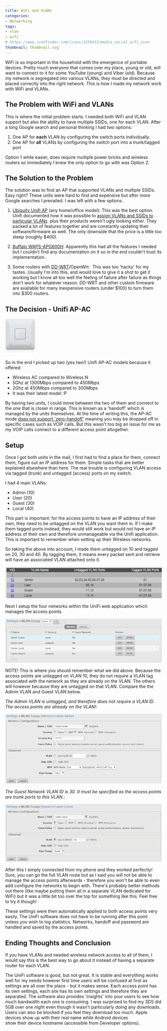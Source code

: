 ```yaml
---
title: WiFi and VLANs
categories:
- Networking
tags:
- vlan
- wifi
# https://www.iconfinder.com/icons/3259413/media_social_wifi_icon
thumbnail: thumbnail.svg
---
```


WiFi is so important in the household with the emergence of portable devices. Pretty much everyone that comes over my place, young or old, will want to connect to it for some YouTube (young) and Viber (old). Because my network is segregated into various VLANs, they must be directed and placed correctly into the right network. This is how I made my network work with WiFi and VLANs.

<!-- more -->

## The Problem with WiFi and VLANs

This is where the initial problem starts. I needed both WiFi and VLAN support but also the ability to have multiple SSIDs, one for each VLAN. After a long Google search and personal thinking I had two options:

1. One AP for **each** VLAN by configuring the switch ports individually.
2. One AP for **all** VLANs by configuring the switch port into a trunk/tagged port

Option 1 while easier, does require multiple power bricks and wireless routers so immediately I knew the only option to go with was Option 2.

## The Solution to the Problem

The solution was to find an AP that supported VLANs and multiple SSIDs. Easy right? These units were hard to find and expensive but after more Google searches I prevailed. I was left with a few options.

1. [Ubiquity Unifi AP](http://www.ubnt.com/unifi/unifi-ap/) (any home/office model): This was the best option. Unifi documented how it was possible to [assign VLANs and SSIDs to particular VLANs](http://wiki.ubnt.com/UniFi_and_switch_VLAN_configuration)  plus their products weren't ugly looking either. They packed a lot of features together and are constantly updating their software/firmware as well. The only downside that the price is a little too steep (roughly $400).

2. [Buffalo WAPS-APG600H](http://www.buffalotech.com/products/wireless/business-class-access-points/airstation-pro-80211n-gigabit-concurrent-dual-band-poe-wireless-access-point): Apparently this had all the features I needed but I couldn't find any documentation on it so in the end couldn't trust its implementation.

3. Some routers with [DD-WRT](http://www.dd-wrt.com/wiki/index.php/Multiple_WLANs)/OpenWrt:  This was too 'hacky' for my tastes. Usually I'm into this, and would love to give it a shot to get it working but I know all too well the feeling of failure after failure as things don't work for whatever reason. DD-WRT and other custom firmware are available for many inexpensive routers (under $100) to turn them into $300 routers.

## The Decision - Unifi AP-AC

![uap-ac-small](uap-ac-small.png)

So in the end I picked up two (yes two!) Unifi AP-AC models because it offered:

* Wireless AC compared to Wireless N
* 5Ghz at 1300Mbps compared to 450Mbps
* 2Ghz at 450Mbps compared to 300Mbps
* It was their latest model :P

By having two units, I could move between the two of them and connect to the one that is closer in range. This is known as a 'handoff' which is managed by the units themselves. At the time of writing this, the AP-AC mode [does not support 'zero-handoff'](https://community.ubnt.com/t5/UniFi-Feature-Requests/Zero-Handoff-on-UAP-AC/idi-p/641543) meaning you may be dropped off in specific cases such as VOIP calls. But this wasn't too big an issue for me as my VOIP calls connect to a different access point altogether.

## Setup

Once I got both units in the mail, I first had to find a place for them, connect them, figure out an IP address for them. Simple tasks that are better explained elsewhere than here. The real trouble is configuring VLAN access via tagged (trunk) and untagged (access) ports on my switch.

I had 4 main VLANs:

* Admin (10)
* User (20)
* Guest (30)
* Local (40)

This part is important: for the access points to have an IP address of their own, they need to be untagged on the VLAN you want them in. If I make them tagged ports instead, they would still work but would not have an IP address of their own and therefore unmanageable via the Unifi application. This is important to remember when setting up their Wireless networks.

So taking the above into account, I made them untagged on 10 and tagged on 20, 30 and 40. By tagging them, it means every packet sent and retrieve will have an associated VLAN attached onto it.

![switch vlan](capture3.png)

Next I setup the four networks within the UniFi web application which manages the access points.

![four networks](capture4.png)

NOTE! This is where you should remember what we did above. Because the access points are untagged on VLAN 10, they do not require a VLAN tag associated with the network as they are already on the VLAN. The others will however because they are untagged on that VLAN. Compare the the Admin VLAN and Guest VLAN below.

_The Admin VLAN is untagged, and therefore does not require a VLAN ID. The access points are already on the VLAN!_:

![admin settings](admin.png)

_The Guest Network VLAN ID is 30. It must be specified as the access points are trunk ports to this VLAN._:

![guest settings](guest.png)

After this I simply connected from my phone and they worked perfectly! Sure, you can go the full VLAN route but as I said you will not be able to manage the access points afterwards - therefore you won't be able to even add configure the networks to begin with. There's probably better methods out there (like maybe putting them all in a separate VLAN dedicated for WiFi) but it was a little bit too over the top for something like this. Feel free to try it though!

These settings were then automatically applied to both access points very easily. The UniFi software does not have to be running after this point unless you wish to log statistics. Networks, handoff and password are handled and saved by the access points.

## Ending Thoughts and Conclusion

If you have VLANs and needed wireless network access to all of them, I would say this is the best way to go about it instead of having a separate router for each VLAN.

The UniFi software is good, but not great. It is stable and everything works well for my needs however first time users will be confused at first as settings are all over the place - but it makes sense. Each access point has its own settings, each site has its own settings and therefore they are separated. The software also provides 'insights' into your users to see how much bandwidth each one is consuming. I was surprised to find my 3DS did 5GB over one night even though it wasn't particularly doing any downloads. Users can also be blocked if you feel they download too much. Apple devices show up with their real name while Android devices show their device hostname (accessible from Developer options).
